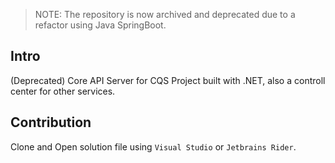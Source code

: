 > NOTE: The repository is now archived and deprecated due to a refactor using Java SpringBoot.

## Intro
(Deprecated) Core API Server for CQS Project built with .NET, also a controll center for other services.

## Contribution
Clone and Open solution file using `Visual Studio` or `Jetbrains Rider`.
